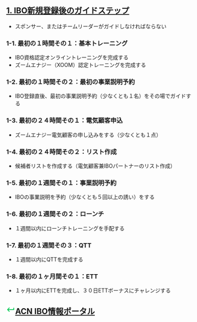 ## [1. IBO新規登録後のガイドステップ](11_NEW_JP.MD)
* スポンサー、またはチームリーダーがガイドしなければならない

### 1-1. 最初の１時間その１：基本トレーニング
* IBO資格認定オンライントレーニングを完成する
* ズームエナジー（XOOM）認定トレーニングを完成する

### 1-2. 最初の１時間その２：最初の事業説明予約
* IBO登録直後、最初の事業説明予約（少なくとも１名）をその場でガイドする

### 1-3. 最初の２４時間その１：電気顧客申込
* ズームエナジー電気顧客の申し込みをする（少なくとも１点）

### 1-4. 最初の２４時間その２：リスト作成
* 候補者リストを作成する（電気顧客兼IBOパートナーのリスト作成）

### 1-5. 最初の１週間その１：事業説明予約
* IBOの事業説明を予約（少なくとも５回以上の誘い）をする

### 1-6. 最初の１週間その２：ローンチ
* １週間以内にローンチトレーニングを手配する

### 1-7. 最初の１週間その３：QTT
* １週間以内にQTTを完成する

### 1-8. 最初の１ヶ月間その１：ETT
* １ヶ月以内にETTを完成し、３０日ETTボーナスにチャレンジする

## [![ACN ガイド情報](static/keyboard-return-24.png)ACN IBO情報ポータル](10_GID.MD)